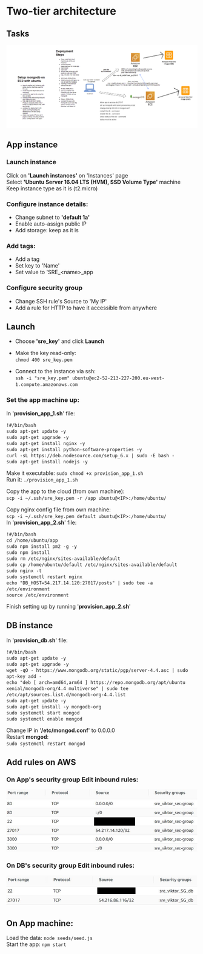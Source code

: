 # Two-tier architecture
## Tasks
![Diagram](img/diagram.png)

## App instance

### Launch instance

Click on **'Launch instances'** on 'Instances' page<br>
Select **'Ubuntu Server 16.04 LTS (HVM), SSD Volume Type'** machine<br>
Keep instance type as it is (t2.micro)<br>
### Configure instance details:
- Change subnet to **'default 1a'**<br>
- Enable auto-assign public IP<br>
- Add storage: keep as it is<br>
### Add tags:
- Add a tag<br>
- Set key to 'Name'<br>
- Set value to 'SRE_\<name\>_app
### Configure security group
- Change SSH rule's Source to 'My IP'<br>
- Add a rule for HTTP to have it accessible from anywhere

## Launch
- Choose **'sre_key'** and click **Launch**

- Make the key read-only:<br>
`chmod 400 sre_key.pem`

- Connect to the instance via ssh:<br>
`ssh -i "sre_key.pem" ubuntu@ec2-52-213-227-200.eu-west-1.compute.amazonaws.com`<br>

### Set the app machine up:
In '**provision_app_1.sh**' file:
```
!#/bin/bash
sudo apt-get update -y
sudo apt-get upgrade -y
sudo apt-get install nginx -y
sudo apt-get install python-software-properties -y
curl -sL https://deb.nodesource.com/setup_6.x | sudo -E bash -
sudo apt-get install nodejs -y
```
Make it executable:
`sudo chmod +x provision_app_1.sh`<br>
Run it: `./provision_app_1.sh`

Copy the app to the cloud (from own machine):<br>
`scp -i ~/.ssh/sre_key.pem -r /app ubuntu@<IP>:/home/ubuntu/`

Copy nginx config file from own machine:<br>
`scp -i ~/.ssh/sre_key.pem default ubuntu@<IP>:/home/ubuntu/`<br>
In '**provision_app_2.sh**' file:

```
!#/bin/bash
cd /home/ubuntu/app
sudo npm install pm2 -g -y
sudo npm install
sudo rm /etc/nginx/sites-available/default
sudo cp /home/ubuntu/default /etc/nginx/sites-available/default 
sudo nginx -t
sudo systemctl restart nginx
echo "DB_HOST=54.217.14.120:27017/posts" | sudo tee -a /etc/environment
source /etc/environment
```

Finish setting up by running '**provision_app_2.sh**'

## DB instance

In '**provision_db.sh**' file:
```
!#/bin/bash
sudo apt-get update -y
sudo apt-get upgrade -y
wget -qO - https://www.mongodb.org/static/pgp/server-4.4.asc | sudo apt-key add -
echo "deb [ arch=amd64,arm64 ] https://repo.mongodb.org/apt/ubuntu xenial/mongodb-org/4.4 multiverse" | sudo tee /etc/apt/sources.list.d/mongodb-org-4.4.list
sudo apt-get update -y
sudo apt-get install -y mongodb-org
sudo systemctl start mongod
sudo systemctl enable mongod
```
Change IP in '**/etc/mongod.conf**' to 0.0.0.0<br>
Restart **mongod**:<br>
`sudo systemctl restart mongod`

## Add rules on AWS

### On App's security group **Edit inbound rules**:

![Diagram](https://github.com/ViMitre/two-tier_architecture/blob/main/img/app_rules.JPG)

### On DB's security group **Edit inbound rules**:
![Diagram](https://github.com/ViMitre/two-tier_architecture/blob/main/img/db_rules.jpg)

## On App machine:
Load the data: `node seeds/seed.js`<br>
Start the app: `npm start`
